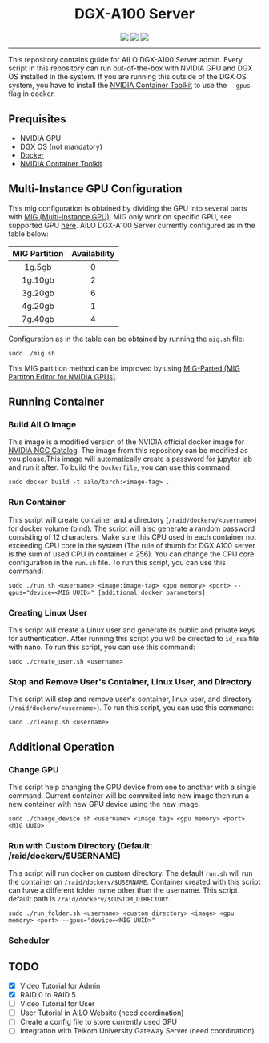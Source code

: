 <h1 align="center"> DGX-A100 Server </h1>

<p align="center">
    <img src="https://img.shields.io/badge/python-3670A0?style=for-the-badge&logo=python&logoColor=ffdd54" style="vertical-align:middle">
    <img src="https://img.shields.io/badge/nVIDIA-%2376B900.svg?style=for-the-badge&logo=nVIDIA&logoColor=white" style="vertical-align:middle">
    <img src="https://img.shields.io/badge/jupyter-%23FA0F00.svg?style=for-the-badge&logo=jupyter&logoColor=white" style="vertical-align:middle">
</p>

----

This repository contains guide for AILO DGX-A100 Server admin. Every script in this repository can run out-of-the-box with NVIDIA GPU and DGX OS installed in the system. If you are running this outside of the DGX OS system, you have to install the [NVIDIA Container Toolkit](https://docs.nvidia.com/datacenter/cloud-native/container-toolkit/) to use the `--gpus` flag in docker. 

## Prequisites

* NVIDIA GPU
* DGX OS (not mandatory)
* [Docker](https://docs.docker.com/)
* [NVIDIA Container Toolkit](https://docs.nvidia.com/datacenter/cloud-native/container-toolkit/)

## Multi-Instance GPU Configuration
This mig configuration is obtained by dividing the GPU into several parts with [MIG (Multi-Instance GPU)](https://docs.nvidia.com/datacenter/tesla/mig-user-guide/index.html). MIG only work on specific GPU, see supported GPU [here](https://docs.nvidia.com/datacenter/tesla/mig-user-guide/index.html#supported-gpus). AILO DGX-A100 Server currently configured as in the table below:

<div align="center">
  
| MIG Partition | Availability |
|:----------:|:----------:|
| 1g.5gb | 0 |
| 1g.10gb | 2 |
| 3g.20gb | 6 |
| 4g.20gb | 1 |
| 7g.40gb | 4 |
  
</div>

Configuration as in the table can be obtained by running the `mig.sh` file:
```
sudo ./mig.sh
```
This MIG partition method can be improved by using [MIG-Parted (MIG Partiton Editor for NVIDIA GPUs)](https://github.com/NVIDIA/mig-parted).

## Running Container

### Build AILO Image
This image is a modified version of the NVIDIA official docker image for [NVIDIA NGC Catalog](https://catalog.ngc.nvidia.com/). The image from this repository can be modified as you please.This image will automatically create a password for jupyter lab and run it after. To build the `Dockerfile`, you can use this command:

```
sudo docker build -t ailo/torch:<image-tag> .
```

### Run Container
This script will create container and a directory (`/raid/dockerv/<username>`) for docker volume (bind). The script will also generate a random password consisting of 12 characters. Make sure this CPU used in each container not exceeding CPU core in the system (The rule of thumb for DGX A100 server is the sum of used CPU in container < 256). You can change the CPU core configuration in the `run.sh` file. To run this script, you can use this command:

```
sudo ./run.sh <username> <image:image-tag> <gpu memory> <port> --gpus="device=<MIG UUID>" [additional docker parameters]
```

### Creating Linux User
This script will create a Linux user and generate its public and private keys for authentication. After running this script you will be directed to `id_rsa` file with nano. To run this script, you can use this command:
```
sudo ./create_user.sh <username>
```

### Stop and Remove User's Container, Linux User, and Directory
This script will stop and remove user's container, linux user, and directory (`/raid/dockerv/<username>`). To run this script, you can use this command:

```
sudo ./cleanup.sh <username>
```

## Additional Operation

### Change GPU 
This script help changing the GPU device from one to another with a single command. Current container will be commited into new image then run a new container with new GPU device using the new image. 
```
sudo ./change_device.sh <username> <image tag> <gpu memory> <port> <MIG UUID>
```

### Run with Custom Directory (Default: /raid/dockerv/$USERNAME)
This script will run docker on custom directory. The default `run.sh` will run the container on `/raid/dockerv/$USERNAME`. Container created with this script can have a different folder name other than the username. This script default path is `/raid/dockerv/$CUSTOM_DIRECTORY`.

```
sudo ./run_folder.sh <username> <custom directory> <image> <gpu memory> <port> --gpus="device=<MIG UUID>"
```

### Scheduler


## TODO
- [x] Video Tutorial for Admin
- [x] RAID 0 to RAID 5
- [ ] Video Tutorial for User
- [ ] User Tutorial in AILO Website (need coordination)
- [ ] Create a config file to store currently used GPU
- [ ] Integration with Telkom University Gateway Server (need coordination)
